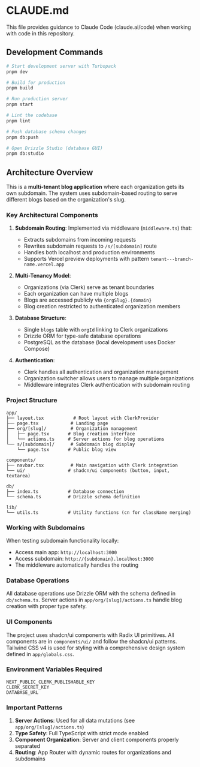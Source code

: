 # CLAUDE.md

This file provides guidance to Claude Code (claude.ai/code) when working with code in this repository.

## Development Commands

```bash
# Start development server with Turbopack
pnpm dev

# Build for production
pnpm build

# Run production server
pnpm start

# Lint the codebase
pnpm lint

# Push database schema changes
pnpm db:push

# Open Drizzle Studio (database GUI)
pnpm db:studio
```

## Architecture Overview

This is a **multi-tenant blog application** where each organization gets its own subdomain. The system uses subdomain-based routing to serve different blogs based on the organization's slug.

### Key Architectural Components

1. **Subdomain Routing**: Implemented via middleware (`middleware.ts`) that:
   - Extracts subdomains from incoming requests
   - Rewrites subdomain requests to `/s/[subdomain]` route
   - Handles both localhost and production environments
   - Supports Vercel preview deployments with pattern `tenant---branch-name.vercel.app`

2. **Multi-Tenancy Model**:
   - Organizations (via Clerk) serve as tenant boundaries
   - Each organization can have multiple blogs
   - Blogs are accessed publicly via `{orgSlug}.{domain}`
   - Blog creation restricted to authenticated organization members

3. **Database Structure**:
   - Single `blogs` table with `orgId` linking to Clerk organizations
   - Drizzle ORM for type-safe database operations
   - PostgreSQL as the database (local development uses Docker Compose)

4. **Authentication**:
   - Clerk handles all authentication and organization management
   - Organization switcher allows users to manage multiple organizations
   - Middleware integrates Clerk authentication with subdomain routing

### Project Structure

```
app/
├── layout.tsx           # Root layout with ClerkProvider
├── page.tsx            # Landing page
├── org/[slug]/         # Organization management
│   ├── page.tsx       # Blog creation interface
│   └── actions.ts     # Server actions for blog operations
└── s/[subdomain]/      # Subdomain blog display
    └── page.tsx       # Public blog view

components/
├── navbar.tsx          # Main navigation with Clerk integration
└── ui/                # shadcn/ui components (button, input, textarea)

db/
├── index.ts           # Database connection
└── schema.ts          # Drizzle schema definition

lib/
└── utils.ts           # Utility functions (cn for className merging)
```

### Working with Subdomains

When testing subdomain functionality locally:
- Access main app: `http://localhost:3000`
- Access subdomain: `http://{subdomain}.localhost:3000`
- The middleware automatically handles the routing

### Database Operations

All database operations use Drizzle ORM with the schema defined in `db/schema.ts`. Server actions in `app/org/[slug]/actions.ts` handle blog creation with proper type safety.

### UI Components

The project uses shadcn/ui components with Radix UI primitives. All components are in `components/ui/` and follow the shadcn/ui patterns. Tailwind CSS v4 is used for styling with a comprehensive design system defined in `app/globals.css`.

### Environment Variables Required

```
NEXT_PUBLIC_CLERK_PUBLISHABLE_KEY
CLERK_SECRET_KEY
DATABASE_URL
```

### Important Patterns

1. **Server Actions**: Used for all data mutations (see `app/org/[slug]/actions.ts`)
2. **Type Safety**: Full TypeScript with strict mode enabled
3. **Component Organization**: Server and client components properly separated
4. **Routing**: App Router with dynamic routes for organizations and subdomains
